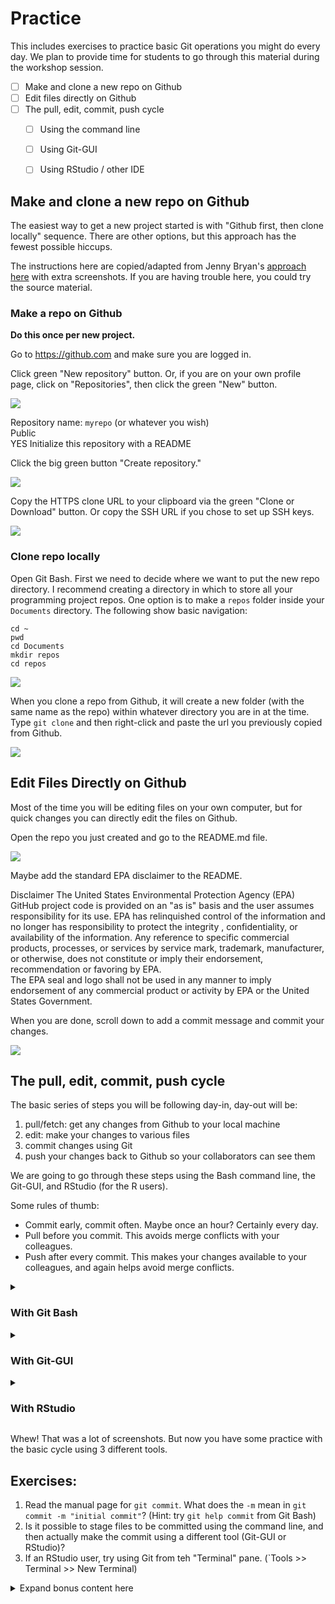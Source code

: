 # Practice

This  includes exercises to practice basic Git operations you might do every day. We plan to provide time for students to go through this material during the workshop session.

- [ ] Make and clone a new repo on Github
- [ ] Edit files directly on Github
- [ ] The pull, edit, commit, push cycle
  - [ ] Using the command line
  - [ ] Using Git-GUI
  - [ ] Using RStudio / other IDE


## Make and clone a new repo on Github

The easiest way to get a new project started is with "Github first, then clone locally" sequence. There are other options, but this approach has the fewest possible hiccups.

The instructions here are copied/adapted from Jenny Bryan's [approach here](http://happygitwithr.com/new-github-first.html) with extra screenshots. If you are having trouble here, you could try the source material.

### Make a repo on Github

**Do this once per new project.**

Go to <https://github.com> and make sure you are logged in.

Click green "New repository" button. Or, if you are on your own profile page, click on "Repositories", then click the green "New" button.

![](img/practice/01_new_repo.png)

Repository name: `myrepo` (or whatever you wish)  
Public  
YES Initialize this repository with a README

Click the big green button "Create repository."

![](img/practice/02_myrepo.png)

Copy the HTTPS clone URL to your clipboard via the green "Clone or Download" button. Or copy the SSH URL if you chose to set up SSH keys.

![](img/practice/03_clone_copy_link.png)

### Clone repo locally

Open Git Bash. First we need to decide where we want to put the new repo directory. I recommend creating a directory in which to store all your programming project repos. One option is to make a `repos` folder inside your `Documents` directory. The following show basic navigation:

    cd ~
    pwd
    cd Documents
    mkdir repos
    cd repos

![](img/practice/04_mkdir_repos.png)

When you clone a repo from Github, it will create a new folder (with the same name as the repo) within whatever directory you are in at the time. Type `git clone` and then right-click and paste the url you previously copied from Github.

![](img/practice/05_git_clone.png)


## Edit Files Directly on Github

Most of the time you will be editing files on your own computer, but for quick changes you can directly edit the files on Github.

Open the repo you just created and go to the README.md file.

![](img/practice/06_edit_github.png)

Maybe add the standard EPA disclaimer to the README.

Disclaimer
The United States Environmental Protection Agency (EPA) GitHub project code is provided on an "as is" basis and the user assumes responsibility for its use.  EPA has relinquished control of the information and no longer has responsibility to protect the integrity , confidentiality, or availability of the information. 
Any reference to specific commercial products, processes, or services by service mark, trademark, manufacturer, or otherwise, does not constitute or imply their endorsement, recommendation or favoring by EPA.  
The EPA seal and logo shall not be used in any manner to imply endorsement of any commercial product or activity by EPA or the United States Government.

When you are done, scroll down to add a commit message and commit your changes.

![](img/practice/07_github_commit.png)

## The pull, edit, commit, push cycle

The basic series of steps you will be following day-in, day-out will be:

1) pull/fetch: get any changes from Github to your local machine
2) edit: make your changes to various files
3) commit changes using Git
4) push your changes back to Github so your collaborators can see them

We are going to go through these steps using the Bash command line, the Git-GUI, and RStudio (for the R users).

Some rules of thumb:

- Commit early, commit often. Maybe once an hour? Certainly every day.
- Pull before you commit. This avoids merge conflicts with your colleagues.
- Push after every commit. This makes your changes available to your colleagues, and again helps avoid merge conflicts.

<details>
  <summary>
  
### With Git Bash</summary>

Navigate to your repo folder in Git Bash. Check status and pull.

    cd myrepo
    git fetch origin
    git status
    git pull
    git status
    
![](img/practice/08_bash_pull.png)

Now use your favorite text editor to make a new file. For my example, I will make `hello.R`. Make sure to save it into your local repository folder!

Once you are done, and saved your file, go back to Git Bash.

    git status
    
Notice that there is now an "untracked file". This is a new file not yet tracked by Git under version control. We are going to add the new file to the staging area, make a commit (with message) and push back to Github.
    
    git add hello.R
    git commit -m "adding hello world script"
    git status
    git push origin

![](img/practice/09_bash_push.png)

Go back to Github and refresh the page to see that your changes are on the internet.

</details>

<details><summary>

### With Git-GUI</summary>

Find Git-GUI in the start menu.

![](img/practice/10_gitgui.png)

Click "Open Existing Repository" and navigate to test repo we've been using.

![](img/practice/11_gitgui_open.png)

You can look at the commit history with `Repository >> Visualize master's history`

![](img/practice/gitgui_visualize.png)

Which pops open `gitk` with information on various commits.

![](img/practice/gitgui_vis2.png)

Close out the visualization window.

Open up a text editor and make some changes to a file. I modified `hello.R`

Then when you go back to Git-GUI, click the following:

* Rescan (so that Git-GUI will notice changes)
* Stage file by clicking document icon
* Type a commit message in the box
* Push

![](img/practice/14_gitgui_rescan.png)

Git-GUI pops a new window, but you should be able to just click "push"

![](img/practice/15_gitgui_push.png)

</details>

<details><summary>

### With RStudio</summary>

Finally, some IDE's (such as RStudio) have Git integration which allows you to commit from within the IDE. If you are an R user, this may be more convenient than the alternatives.

* Open up a new RStudio session. 
* Click `File >> New Project >> Existing Directory >> Navigate to the folder >> Create Project

When the new project is initiated, hopefully RStudio sees Git, and there will be a shiny new "Git" tab in the upper-right window.

![](img/practice/20_rstudio_git.png)

If the Git tab doesn't appear, that either means you are not in a Git project or RStudio doesn't see Git. If the latter problem, try telling RStudio specifically where to find Git.

* `Tools >> Global Options >> Git/SVN`
* And fill in the path for the Git executable

![](img/practice/20a_rstudio_opt.png)

You may need to restart RStudio, but hopefully now you have the Git tab.

To go forward with the cycle click:

* Blue down arrow (pull)
* Edit files as usual
* Stage files with the little checkboxes (in my experience, RStudio is very laggy doing this)
* Commit
* Fill in commit message to finalize commit
* Green up arrow (push to Github)

![](img/practice/21_rstudio_stage.png)

</details>

Whew! That was a lot of screenshots. But now you have some practice with the basic cycle using 3 different tools.

## Exercises:

1. Read the manual page for `git commit`. What does the `-m` mean in `git commit -m "initial commit"`? (Hint: try `git help commit` from Git Bash)
2. Is it possible to stage files to be committed using the command line, and then actually make the commit using a different tool (Git-GUI or RStudio)?
3. If an RStudio user, try using Git from teh "Terminal" pane. (`Tools >> Terminal >> New Terminal)

<details>
  <summary>Expand bonus content here</summary>

## Bonus Content

Here we started with a repo on Github, then cloned it locally. But there are lots of different ways to do the sequencing.

## Make a local repo, put it on Github

[Jenny Bryan approach here](http://happygitwithr.com/existing-github-last.html)

You can initialize a repo either from the Git-Bash command line:

    mkdir newproject
    cd newproject
    git init
    
Or using a client, e.g., "New Version Control Project" from RStudio

Then make some new files and put them in the folder. Add and commit them with Git.

    
    nano README.md
    (Ctrl-X, and 'Y' once you are done)
    
    git add README.md
    git fetch origin
    git commit -m "initial commit"
    git push origin
    
</details>

    

